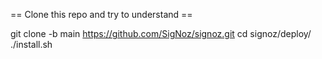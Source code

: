 == Clone this repo and try to understand ==

git clone -b main https://github.com/SigNoz/signoz.git
cd signoz/deploy/
./install.sh